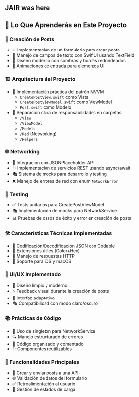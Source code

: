 
## JAIR was here
## 🎯 Lo Que Aprenderás en Este Proyecto

### 🎯 Creación de Posts
- ✨ Implementación de un formulario para crear posts
- 📝 Manejo de campos de texto con SwiftUI usando TextField
- 🎨 Diseño moderno con sombras y bordes redondeados
- 🔄 Animaciones de entrada para elementos UI

### 🏗️ Arquitectura del Proyecto
- 📐 Implementación práctica del patrón MVVM
  - `CreatePostView.swift` como Vista
  - `CreatePostViewModel.swift` como ViewModel
  - `Post.swift` como Modelo
- 🔌 Separación clara de responsabilidades en carpetas:
  - `/View`
  - `/ViewModel`
  - `/Models`
  - `/Red` (Networking)
  - `/Helpers`

### 🌐 Networking
- 🔄 Integración con JSONPlaceholder API
- ✨ Implementación de servicios REST usando async/await
- 🎭 Sistema de mocks para desarrollo y testing
- ❌ Manejo de errores de red con enum `NetworkError`

### 🧪 Testing
- ✅ Tests unitarios para CreatePostViewModel
- 🎭 Implementación de mocks para NetworkService
- 📊 Pruebas de casos de éxito y error en creación de posts

### 🛠️ Características Técnicas Implementadas
- 💾 Codificación/Decodificación JSON con Codable
- 🎨 Extensiones útiles (Color+Hex)
- 🔐 Manejo de respuestas HTTP
- 📱 Soporte para iOS y macOS

### 🎨 UI/UX Implementado
- 🌈 Diseño limpio y moderno
- ⚡️ Feedback visual durante la creación de posts
- 📱 Interfaz adaptativa
- 🎭 Compatibilidad con modo claro/oscuro

### 📚 Prácticas de Código
- 🎯 Uso de singleton para NetworkService
- 🔍 Manejo estructurado de errores
- 📝 Código organizado y comentado
- ✨ Componentes reutilizables

### 🚀 Funcionalidades Principales
- 📝 Crear y enviar posts a una API
- 🌐 Validación de datos del formulario
- ✅ Retroalimentación al usuario
- 🔄 Gestión de estados de carga

